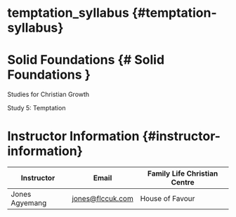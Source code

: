 # temptation_syllabus {#temptation-syllabus}

# Solid Foundations {# Solid Foundations }

Studies for Christian Growth

Study 5: Temptation

# Instructor Information {#instructor-information}

| Instructor | Email | Family Life Christian Centre |
| -| - | - |
| Jones Agyemang | jones@flccuk.com | House of Favour |
